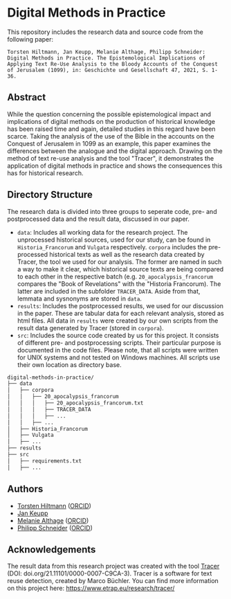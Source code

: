 # Digital Methods in Practice

This repository includes the research data and source code from the following paper:
```
Torsten Hiltmann, Jan Keupp, Melanie Althage, Philipp Schneider: Digital Methods in Practice. The Epistemological Implications of Applying Text Re-Use Analysis to the Bloody Accounts of the Conquest of Jerusalem (1099), in: Geschichte und Gesellschaft 47, 2021, S. 1-36.
```

## Abstract
While the question concerning the possible epistemological impact and implications of digital methods on the production of historical knowledge has been raised time and again, detailed studies in this regard have been scarce. Taking the analysis of the use of the Bible in the accounts on the Conquest of Jerusalem in 1099 as an example, this paper examines the differences between the analogue and the digital approach. Drawing on the method of text re-use analysis and the tool "Tracer", it demonstrates the application of digital methods in practice and shows the consequences this has for historical research. 

## Directory Structure

The research data is divided into three groups to seperate code, pre- and postprocessed data and the result data, discussed in our paper.
* `data`: Includes all working data for the research project. The unprocessed historical sources, used for our study, can be found in `Historia_Francorum` and `Vulgata` respectively. `corpora` includes the pre-processed historical texts as well as the research data created by Tracer, the tool we used for our analysis. The former are named in such a way to make it clear, which historical source texts are being compared to each other in the respective batch (e.g. `20_apocalypsis_francorum` compares the "Book of Revelations" with the "Historia Francorum). The latter are included in the subfolder `TRACER_DATA`. Aside from that, lemmata and sysnonyms are stored in `data`.
* `results`: Includes the postprocessed results, we used for our discussion in the paper. These are tabular data for each relevant analysis, stored as html files. All data in `results` were created by our own scripts from the result data generated by Tracer (stored in `corpora`).
* `src`: Includes the source code created by us for this project. It consists of different pre- and postprocessing scripts. Their particular purpose is documented in the code files. Please note, that all scripts were written for UNIX systems and not tested on Windows machines. All scripts use their own location as directory base.

```bash
digital-methods-in-practice/
├── data
│   ├── corpora
│   │   ├── 20_apocalypsis_francorum
│   │   │   ├── 20_apocalypsis_francorum.txt
│   │   │   ├── TRACER_DATA
│   │   │   ├── ...
│   │   ├── ...
│   ├── Historia_Francorum
│   ├── Vulgata
│   ├── ...
├── results
├── src
│   ├── requirements.txt
│   ├── ...
```

## Authors
* [Torsten Hiltmann](https://www.geschichte.hu-berlin.de/de/bereiche-und-lehrstuehle/digital-history/personen/torsten-hiltmann) ([ORCID](https://orcid.org/0000-0002-6757-6210))
* [Jan Keupp](https://www.uni-muenster.de/Geschichte/histsem/MA-G/L3/organisation/JanKeupp.html)
* [Melanie Althage](https://www.geschichte.hu-berlin.de/de/bereiche-und-lehrstuehle/digital-history/personen/althage) ([ORCID](https://orcid.org/0000-0001-5233-1061))
* [Philipp Schneider](https://www.geschichte.hu-berlin.de/de/bereiche-und-lehrstuehle/digital-history/personen/philipp-schneider-m-a) ([ORCID](https://orcid.org/0000-0002-6743-8600))

## Acknowledgements

The result data from this research project was created with the tool [Tracer](https://vcs.etrap.eu/tracer-framework/tracer) (DOI: doi.org/21.11101/0000-0007-C9CA-3). Tracer is a software for text reuse detection, created by Marco Büchler. You can find more information on this project here: https://www.etrap.eu/research/tracer/